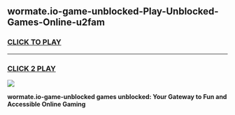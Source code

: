 
## wormate.io-game-unblocked-Play-Unblocked-Games-Online-u2fam
<h3>
<a href="https://premium76.site?title=wormate.io-game-unblocked&ref=25A">CLICK TO PLAY</a></h3>
<hr>

<h3>
<a href="https://premium76.site?title=wormate.io-game-unblocked&ref=25A">CLICK 2 PLAY</a>
  
</h3>

<a href="https://premium76.site?title=wormate.io-game-unblocked&ref=25A"><img src="https://clearcache.store/games.png"></a>


**wormate.io-game-unblocked games unblocked: Your Gateway to Fun and Accessible Online Gaming**

